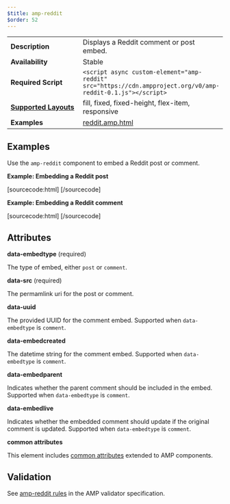```yaml
---
$title: amp-reddit
$order: 52
---
```


<!---
Copyright 2016 The AMP HTML Authors. All Rights Reserved.

Licensed under the Apache License, Version 2.0 (the "License");
you may not use this file except in compliance with the License.
You may obtain a copy of the License at

      http://www.apache.org/licenses/LICENSE-2.0

Unless required by applicable law or agreed to in writing, software
distributed under the License is distributed on an "AS-IS" BASIS,
WITHOUT WARRANTIES OR CONDITIONS OF ANY KIND, either express or implied.
See the License for the specific language governing permissions and
limitations under the License.
-->



<table>
  <tr>
    <td width="40%"><strong>Description</strong></td>
    <td>Displays a Reddit comment or post embed.</td>
  </tr>
  <tr>
    <td width="40%"><strong>Availability</strong></td>
    <td>Stable</td>
  </tr>
  <tr>
    <td width="40%"><strong>Required Script</strong></td>
    <td><code>&lt;script async custom-element="amp-reddit" src="https://cdn.ampproject.org/v0/amp-reddit-0.1.js">&lt;/script></code></td>
  </tr>
  <tr>
    <td class="col-fourty"><strong><a href="https://www.ampproject.org/docs/guides/responsive/control_layout.html">Supported Layouts</a></strong></td>
    <td>fill, fixed, fixed-height, flex-item, responsive</td>
  </tr>
  <tr>
    <td width="40%"><strong>Examples</strong></td>
    <td><a href="https://github.com/ampproject/amphtml/blob/master/examples/reddit.amp.html">reddit.amp.html</a></td>
  </tr>
</table>

## Examples

Use the `amp-reddit` component to embed a Reddit post or comment.

**Example: Embedding a Reddit post**

[sourcecode:html]
<amp-reddit
  layout="responsive"
  width="300"
  height="400"
  data-embedtype="post"
  data-src="https://www.reddit.com/r/me_irl/comments/52rmir/me_irl/?ref=share&amp;ref_source=embed">
</amp-reddit>
[/sourcecode]

**Example: Embedding a Reddit comment**

[sourcecode:html]
<amp-reddit
  layout="responsive"
  width="400"
  height="400"
  data-embedtype="comment"
  data-src="https://www.reddit.com/r/sports/comments/54loj1/50_cents_awful_1st_pitch_given_a_historical/d8306kw"
  data-uuid="b1246282-bd7b-4778-8c5b-5b08ac0e175e"
  data-embedcreated="2016-09-26T21:26:17.823Z"
  data-embedparent="true"
  data-embedlive="true">
</amp-reddit>
[/sourcecode]

## Attributes

**data-embedtype** (required)

The type of embed, either `post` or `comment`.

**data-src** (required)

The permamlink uri for the post or comment.

**data-uuid**

The provided UUID for the comment embed. Supported when `data-embedtype` is `comment`. 

**data-embedcreated**

The datetime string for the comment embed. Supported when `data-embedtype` is `comment`. 

**data-embedparent**

 Indicates whether the parent comment should be included in the embed. Supported when `data-embedtype` is `comment`.

**data-embedlive**

 Indicates whether the embedded comment should update if the original comment is updated. Supported when `data-embedtype` is `comment`.

**common attributes**

This element includes [common attributes](https://www.ampproject.org/docs/reference/common_attributes) extended to AMP components.

## Validation

See [amp-reddit rules](https://github.com/ampproject/amphtml/blob/master/extensions/amp-reddit/0.1/validator-amp-reddit.protoascii) in the AMP validator specification.
